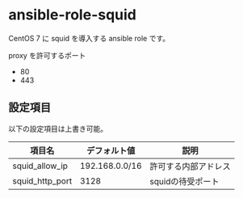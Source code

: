 # ansible-role-squid

CentOS 7 に squid を導入する ansible role です。

proxy を許可するポート

- 80
- 443

## 設定項目

以下の設定項目は上書き可能。

| 項目名          | デフォルト値   | 説明                 |
| --------------- | -------------- |--------------------- |
| squid_allow_ip  | 192.168.0.0/16 | 許可する内部アドレス |
| squid_http_port | 3128           | squidの待受ポート    |
